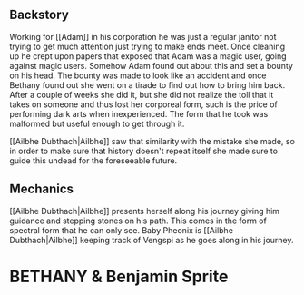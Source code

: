 ## Backstory
Working for [[Adam]] in his corporation he was just a regular janitor not trying to get much attention just trying to make ends meet. Once cleaning up he crept upon papers that exposed that Adam was a magic user, going against magic users. Somehow Adam found out about this and set a bounty on his head. The bounty was made to look like an accident and once Bethany found out she went on a tirade to find out how to bring him back. After a couple of weeks she did it, but she did not realize the toll that it takes on someone and thus lost her corporeal form, such is the price of performing dark arts when inexperienced. The form that he took was malformed but useful enough to get through it.

[[Ailbhe Dubthach|Ailbhe]] saw that similarity with the mistake she made, so in order to make sure that history doesn't repeat itself she made sure to guide this undead for the foreseeable future.
## Mechanics
[[Ailbhe Dubthach|Ailbhe]] presents herself along his journey giving him guidance and stepping stones on his path. 
This comes in the form of spectral form that he can only see.
Baby Pheonix is [[Ailbhe Dubthach|Ailbhe]] keeping track of Vengspi as he goes along in his journey.

# BETHANY & Benjamin Sprite